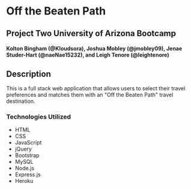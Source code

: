 # Off the Beaten Path
## Project Two University of Arizona Bootcamp

#### Kolton Bingham (@Kloudsora), Joshua Mobley (@jmobley09), Jenae Studer-Hart (@naeNae15232), and Leigh Tenore (@leightenore)

## Description 

This is a full stack web application that allows users to select their travel preferences and matches them with an "Off the Beaten Path" travel destination.

### Technologies Utilized

* HTML
* CSS
* JavaScript
* jQuery
* Bootstrap
* MySQL
* Node.js
* Express.js
* Heroku

